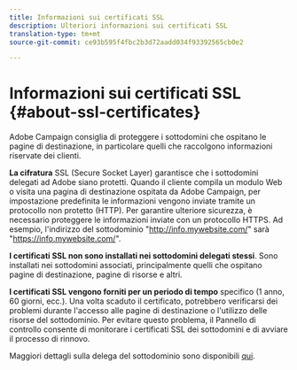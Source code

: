 ```yaml
---
title: Informazioni sui certificati SSL
description: Ulteriori informazioni sui certificati SSL
translation-type: tm+mt
source-git-commit: ce93b595f4fbc2b3d72aadd034f93392565cb0e2

---
```



# Informazioni sui certificati SSL {#about-ssl-certificates}

Adobe Campaign consiglia di proteggere i sottodomini che ospitano le pagine di destinazione, in particolare quelli che raccolgono informazioni riservate dei clienti.

**La cifratura** SSL (Secure Socket Layer) garantisce che i sottodomini delegati ad Adobe siano protetti. Quando il cliente compila un modulo Web o visita una pagina di destinazione ospitata da Adobe Campaign, per impostazione predefinita le informazioni vengono inviate tramite un protocollo non protetto (HTTP). Per garantire ulteriore sicurezza, è necessario proteggere le informazioni inviate con un protocollo HTTPS. Ad esempio, l'indirizzo del sottodominio "http://info.mywebsite.com/" sarà "https://info.mywebsite.com/".

**I certificati SSL non sono installati nei sottodomini delegati stessi**. Sono installati nei sottodomini associati, principalmente quelli che ospitano pagine di destinazione, pagine di risorse e altri.

**I certificati SSL vengono forniti per un periodo di tempo** specifico (1 anno, 60 giorni, ecc.). Una volta scaduto il certificato, potrebbero verificarsi dei problemi durante l'accesso alle pagine di destinazione o l'utilizzo delle risorse del sottodominio. Per evitare questo problema, il Pannello di controllo consente di monitorare i certificati SSL dei sottodomini e di avviare il processo di rinnovo.

Maggiori dettagli sulla delega del sottodominio sono disponibili [qui](https://helpx.adobe.com/campaign/kb/domain-name-delegation.html).
